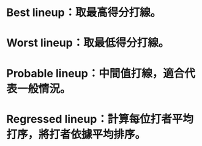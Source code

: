 # Best lineup：取最高得分打線。
# Worst lineup：取最低得分打線。
# Probable lineup：中間值打線，適合代表一般情況。
# Regressed lineup：計算每位打者平均打序，將打者依據平均排序。
